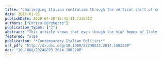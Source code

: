 ```yaml
---
title: "Challenging Italian centralism through the vertical shift of competences to the subnational and supranational levels"
date: 2015-01-01
publishDate: 2020-04-28T15:41:11.731541Z
authors: ["Enrico Borghetto"]
publication_types: ["2"]
abstract: "This article shows that even though the high hopes of Italy’s most radical federalist advocates were largely dashed as the country remains a regionalised state within a less-than-federal European Union (EU), there have in fact been changes in the vertical allocation of competences since the early 1990s. The article maps these transformations in Italian democracy by tracing the formal transfer of national powers to subnational and EU levels. In addition, it portrays the driving forces behind this competence shift and discusses other outcomes of the process besides the changes in the Italian Constitution and EU Treaties. It concludes that central institutions have only adapted partially and incrementally to this formal transfer of powers."
featured: false
publication: "*Contemporary Italian Politics*"
url_pdf: "http://dx.doi.org/10.1080/23248823.2014.1002260"
doi: "10.1080/23248823.2014.1002260"
---
```


